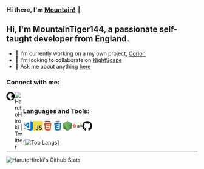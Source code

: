 ### Hi there, I'm [Mountain!](https://github.com/MountainTiger144/) 👋

## Hi, I'm MountainTiger144, a passionate self-taught developer from England.
- 🔭 I’m currently working on a my own project, [Corion](https://github.com/MountainTiger144/Corion)
- 👯 I’m looking to collaborate on [NightScape](https://github.com/MountainTiger144/NightScape)
- 💬 Ask me about anything [here](https://discord.com/invite/qDgxZMdvYX)

### Connect with me:

[<img align="left" alt="is-really.fun" width="22px" src="https://raw.githubusercontent.com/iconic/open-iconic/master/svg/globe.svg" />][website]
[<img align="left" alt="HarutoHiroki | Twitter" width="22px" src="https://cdn.jsdelivr.net/npm/simple-icons@v3/icons/twitter.svg" />][twitter]
<br />

### Languages and Tools:

<img align="left" alt="Visual Studio Code" width="26px" src="https://raw.githubusercontent.com/github/explore/80688e429a7d4ef2fca1e82350fe8e3517d3494d/topics/visual-studio-code/visual-studio-code.png" />
<img align="left" alt="JavaScript" width="26px" src="https://raw.githubusercontent.com/github/explore/80688e429a7d4ef2fca1e82350fe8e3517d3494d/topics/javascript/javascript.png" />
<img align="left" alt="HTML5" width="26px" src="https://raw.githubusercontent.com/github/explore/80688e429a7d4ef2fca1e82350fe8e3517d3494d/topics/html/html.png" />
<img align="left" alt="CSS3" width="26px" src="https://raw.githubusercontent.com/github/explore/80688e429a7d4ef2fca1e82350fe8e3517d3494d/topics/css/css.png" />
<img align="left" alt="Node.js" width="26px" src="https://raw.githubusercontent.com/github/explore/80688e429a7d4ef2fca1e82350fe8e3517d3494d/topics/nodejs/nodejs.png" />
<img align="left" alt="Git" width="26px" src="https://raw.githubusercontent.com/github/explore/80688e429a7d4ef2fca1e82350fe8e3517d3494d/topics/git/git.png" />
<img align="left" alt="GitHub" width="26px" src="https://raw.githubusercontent.com/github/explore/78df643247d429f6cc873026c0622819ad797942/topics/github/github.png" />
<br />
<br />

[![Top Langs](https://github-readme-stats.vercel.app/api/top-langs/?username=MountainTiger144&layout=compact&hide_border=true&theme=radical)]

---

<img align="left" alt="HarutoHiroki's Github Stats" src="https://github-readme-stats.vercel.app/api?username=MountainTiger144&show_icons=true&hide_border=true&theme=radical" />

[website]: https://discord.com/invite/qDgxZMdvYX
[twitter]: https://twitter.com/DevMountainT144
